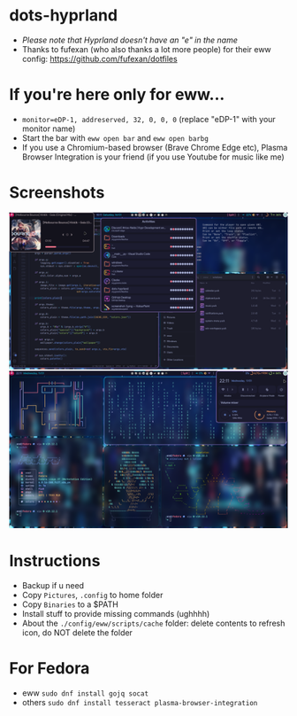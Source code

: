 # dots-hyprland 
 - _Please note that Hyprland doesn't have an "e" in the name_
 - Thanks to fufexan (who also thanks a lot more people) for their eww config: https://github.com/fufexan/dotfiles

# If you're here only for eww...
 - `monitor=eDP-1, addreserved, 32, 0, 0, 0` (replace "eDP-1" with your monitor name)
 - Start the bar with `eww open bar` and `eww open barbg`
 - If you use a Chromium-based browser (Brave Chrome Edge etc), Plasma Browser Integration is your friend (if you use Youtube for music like me)

# Screenshots
 ![dots-hyprland](./screenshot-3.png) 
 ![dots-hyprland](./screenshot-4.png)

# Instructions
 - Backup if u need
 - Copy `Pictures`, `.config` to home folder
 - Copy `Binaries` to a $PATH
 - Install stuff to provide missing commands (ughhhh)
 - About the `./config/eww/scripts/cache` folder: delete contents to refresh icon, do NOT delete the folder

# For Fedora
 - eww
 `sudo dnf install gojq socat`
 - others
 `sudo dnf install tesseract plasma-browser-integration`
